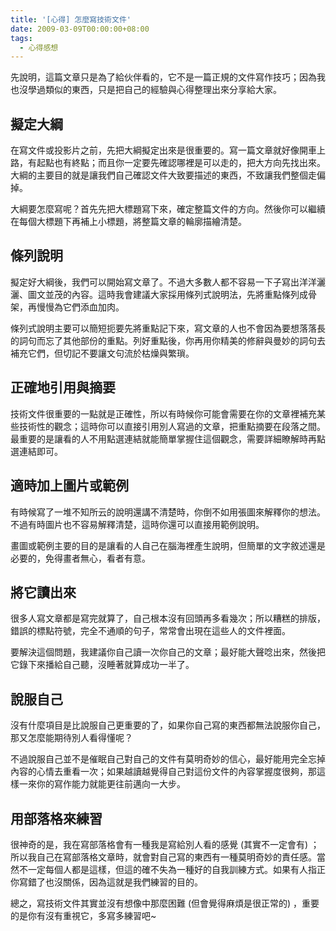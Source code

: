 ```yaml
---
title: '[心得] 怎麼寫技術文件'
date: 2009-03-09T00:00:00+08:00
tags:
  - 心得感想
---
```


先說明，這篇文章只是為了給伙伴看的，它不是一篇正規的文件寫作技巧；因為我也沒學過類似的東西，只是把自己的經驗與心得整理出來分享給大家。

<!-- more -->

## 擬定大綱

在寫文件或投影片之前，先把大綱擬定出來是很重要的。寫一篇文章就好像開車上路，有起點也有終點；而且你一定要先確認哪裡是可以走的，把大方向先找出來。大綱的主要目的就是讓我們自己確認文件大致要描述的東西，不致讓我們整個走偏掉。

大綱要怎麼寫呢？首先先把大標題寫下來，確定整篇文件的方向。然後你可以繼續在每個大標題下再補上小標題，將整篇文章的輪廓描繪清楚。

## 條列說明

擬定好大綱後，我們可以開始寫文章了。不過大多數人都不容易一下子寫出洋洋灑灑、圖文並茂的內容。這時我會建議大家採用條列式說明法，先將重點條列成骨架，再慢慢為它們添血加肉。

條列式說明主要可以簡短扼要先將重點記下來，寫文章的人也不會因為要想落落長的詞句而忘了其他部份的重點。列好重點後，你再用你精美的修辭與曼妙的詞句去補充它們，但切記不要讓文句流於枯燥與繁瑣。

## 正確地引用與摘要

技術文件很重要的一點就是正確性，所以有時候你可能會需要在你的文章裡補充某些技術性的觀念；這時你可以直接引用別人寫過的文章，把重點摘要在段落之間。最重要的是讓看的人不用點選連結就能簡單掌握住這個觀念，需要詳細瞭解時再點選連結即可。

## 適時加上圖片或範例

有時候寫了一堆不知所云的說明還講不清楚時，你倒不如用張圖來解釋你的想法。不過有時圖片也不容易解釋清楚，這時你還可以直接用範例說明。

畫圖或範例主要的目的是讓看的人自己在腦海裡產生說明，但簡單的文字敘述還是必要的，免得畫者無心，看者有意。

## 將它讀出來

很多人寫文章都是寫完就算了，自己根本沒有回頭再多看幾次；所以糟糕的排版，錯誤的標點符號，完全不通順的句子，常常會出現在這些人的文件裡面。

要解決這個問題，我建議你自己讀一次你自己的文章；最好能大聲唸出來，然後把它錄下來播給自己聽，沒睡著就算成功一半了。

## 說服自己

沒有什麼項目是比說服自己更重要的了，如果你自己寫的東西都無法說服你自己，那又怎麼能期待別人看得懂呢？

不過說服自己並不是催眠自己對自己的文件有莫明奇妙的信心，最好能用完全忘掉內容的心情去重看一次；如果越讀越覺得自己對這份文件的內容掌握度很夠，那這樣一來你的寫作能力就能更往前邁向一大步。

## 用部落格來練習

很神奇的是，我在寫部落格會有一種我是寫給別人看的感覺 (其實不一定會有) ；所以我自己在寫部落格文章時，就會對自己寫的東西有一種莫明奇妙的責任感。當然不一定每個人都是這樣，但這的確不失為一種好的自我訓練方式。如果有人指正你寫錯了也沒關係，因為這就是我們練習的目的。

總之，寫技術文件其實並沒有想像中那麼困難 (但會覺得麻煩是很正常的) ，重要的是你有沒有重視它，多寫多練習吧~
